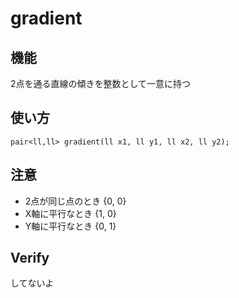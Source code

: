 # gradient

## 機能
2点を通る直線の傾きを整数として一意に持つ

## 使い方
```
pair<ll,ll> gradient(ll x1, ll y1, ll x2, ll y2);
```

## 注意
- 2点が同じ点のとき {0, 0}
- X軸に平行なとき {1, 0}
- Y軸に平行なとき {0, 1}

## Verify
してないよ